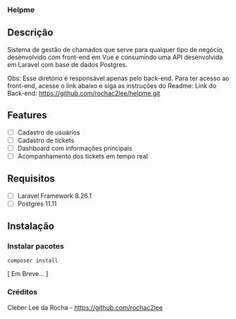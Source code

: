 ### Helpme

## Descrição

Sistema de gestão de chamados que serve para qualquer tipo de negócio, desenvolvido com front-end em Vue e consumindo uma API desenvolvida em Laravel com base de dados Postgres.

Obs: Esse diretório é responsável apenas pelo back-end. Para ter acesso ao front-end, acesse o link abaixo e siga as instruções do Readme:
Link do Back-end: https://github.com/rochac2lee/helpme.git

## Features

* [ ] Cadastro de usuários
* [ ] Cadastro de tickets
* [ ] Dashboard com informações principais
* [ ] Acompanhamento dos tickets em tempo real

## Requisitos

* [ ] Laravel Framework 8.26.1
* [ ] Postgres 11.11

## Instalação

### Instalar pacotes

```
composer install

```

[ Em Breve... ]

### Créditos

Cleber Lee da Rocha - https://github.com/rochac2lee 
